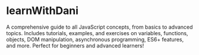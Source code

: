 # learnWithDani
A comprehensive guide to all JavaScript concepts, from basics to advanced topics. Includes tutorials, examples, and exercises on variables, functions, objects, DOM manipulation, asynchronous programming, ES6+ features, and more. Perfect for beginners and advanced learners!

